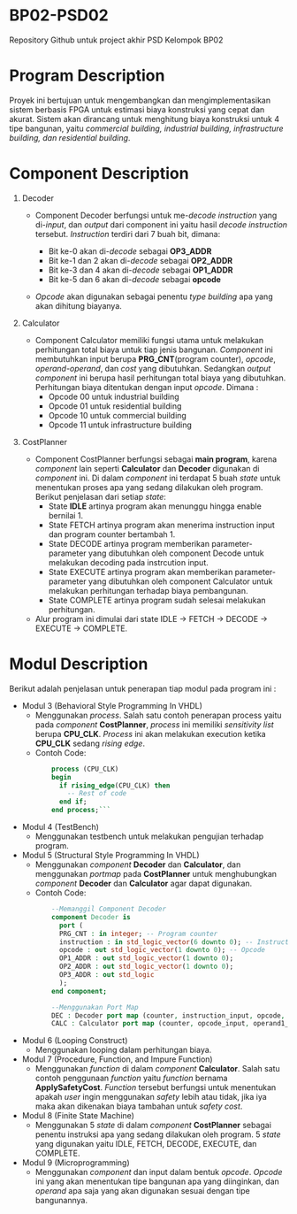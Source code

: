 # BP02-PSD02
Repository Github untuk project akhir PSD Kelompok BP02

# Program Description 
Proyek ini bertujuan untuk mengembangkan dan mengimplementasikan sistem berbasis FPGA untuk estimasi biaya konstruksi yang cepat dan akurat. Sistem akan dirancang untuk menghitung biaya konstruksi untuk 4 tipe bangunan, yaitu *commercial building, industrial building, infrastructure building, dan residential building*.

# Component Description
1. Decoder
   * Component Decoder berfungsi untuk me-*decode* *instruction* yang di-*input*, dan *output* dari component ini yaitu hasil *decode instruction* tersebut.
   *Instruction* terdiri dari 7 buah bit, dimana:
      *  Bit ke-0 akan di-*decode* sebagai **OP3_ADDR**
      *  Bit ke-1 dan 2 akan di-*decode* sebagai **OP2_ADDR**
      *  Bit ke-3 dan 4 akan di-*decode* sebagai **OP1_ADDR**
      *  Bit ke-5 dan 6 akan di-*decode* sebagai **opcode**
        
    * *Opcode* akan digunakan sebagai penentu *type building* apa yang akan dihitung biayanya.

2. Calculator
   * Component Calculator memiliki fungsi utama untuk melakukan perhitungan total biaya untuk tiap jenis bangunan. *Component* ini membutuhkan input berupa **PRG_CNT**(program counter), *opcode*, *operand-operand*, dan *cost* yang dibutuhkan. Sedangkan *output component* ini berupa hasil perhitungan total biaya yang dibutuhkan.
   Perhitungan biaya ditentukan dengan input *opcode*. Dimana :
      * Opcode 00 untuk industrial building
      * Opcode 01 untuk residential building
      * Opcode 10 untuk commercial building
      * Opcode 11 untuk infrastructure building

4. CostPlanner
   * Component CostPlanner berfungsi sebagai **main program**, karena *component* lain seperti **Calculator** dan **Decoder** digunakan di *component* ini. Di dalam *component* ini terdapat 5 buah *state* untuk menentukan proses apa yang sedang dilakukan oleh program. Berikut penjelasan dari setiap *state*:
     * State **IDLE** artinya program akan menunggu hingga enable bernilai 1.
     * State FETCH artinya program akan menerima instruction input dan program counter bertambah 1.
     * State DECODE artinya program memberikan parameter-parameter yang dibutuhkan oleh component Decode untuk melakukan decoding pada instrcution input.
     * State EXECUTE artinya program akan memberikan parameter-parameter yang dibutuhkan oleh component Calculator untuk melakukan perhitungan terhadap biaya pembangunan.
     * State COMPLETE artinya program sudah selesai melakukan perhitungan.
   * Alur program ini dimulai dari state IDLE -> FETCH -> DECODE -> EXECUTE -> COMPLETE.

# Modul Description
Berikut adalah penjelasan untuk penerapan tiap modul pada program ini :
* Modul 3 (Behavioral Style Programming In VHDL)
    * Menggunakan *process*. Salah satu contoh penerapan process yaitu pada *component* **CostPlanner**, *process* ini memiliki *sensitivity list* berupa **CPU_CLK**. *Process* ini akan melakukan execution ketika **CPU_CLK** sedang *rising edge*.
    * Contoh Code:
      ```VHDL
          process (CPU_CLK)
          begin
            if rising_edge(CPU_CLK) then
              -- Rest of code
            end if;
          end process;```

* Modul 4 (TestBench)
    * Menggunakan testbench untuk melakukan pengujian terhadap program.
* Modul 5 (Structural Style Programming In VHDL)
    * Menggunakan *component* **Decoder** dan **Calculator**, dan menggunakan *portmap* pada **CostPlanner** untuk menghubungkan *component* **Decoder** dan **Calculator** agar dapat digunakan.
    * Contoh Code:
      ```VHDL
          --Memanggil Component Decoder
          component Decoder is
            port (
            PRG_CNT : in integer; -- Program counter
            instruction : in std_logic_vector(6 downto 0); -- Instruction to be decoded
            opcode : out std_logic_vector(1 downto 0); -- Opcode 
            OP1_ADDR : out std_logic_vector(1 downto 0); 
            OP2_ADDR : out std_logic_vector(1 downto 0); 
            OP3_ADDR : out std_logic
            );
          end component;
      
          --Menggunakan Port Map
          DEC : Decoder port map (counter, instruction_input, opcode, OP1_ADDR, OP2_ADDR, OP3_ADDR);
          CALC : Calculator port map (counter, opcode_input, operand1_input, operand2_input, operand3_input, cost1, cost2, cost3, cost4, biaya);
      ```
* Modul 6 (Looping Construct)
    * Menggunakan looping dalam perhitungan biaya.
* Modul 7 (Procedure, Function, and Impure Function)
    * Menggunakan *function* di dalam *component* **Calculator**. Salah satu contoh penggunaan *function* yaitu *function* bernama **ApplySafetyCost**. *Function* tersebut berfungsi untuk menentukan apakah *user* ingin menggunakan *safety* lebih atau tidak, jika iya maka akan dikenakan biaya tambahan untuk *safety cost*.
* Modul 8 (Finite State Machine)
    * Menggunakan 5 *state* di dalam *component* **CostPlanner** sebagai penentu instruksi apa yang sedang dilakukan oleh program. 5 *state* yang digunakan yaitu IDLE, FETCH, DECODE, EXECUTE, dan COMPLETE.
* Modul 9 (Microprogramming)
    * Menggunakan *component* dan input dalam bentuk *opcode*. *Opcode* ini yang akan menentukan tipe bangunan apa yang diinginkan, dan *operand* apa saja yang akan digunakan sesuai dengan tipe bangunannya. 
   

